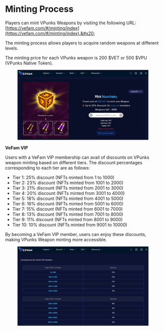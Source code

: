 # Minting Process

Players can mint VPunks Weapons by visiting the following URL: [https://vefam.com/#/minting/index](https://vefam.com/#/minting/index).&#x20;

The minting process allows players to acquire random weapons at different levels.

The minting price for each VPunks weapon is 200 $VET or 500 $VPU (VPunks Native Token).

<figure><img src="../../.gitbook/assets/image (16).png" alt=""><figcaption></figcaption></figure>

**VeFam VIP**

Users with a VeFam VIP membership can avail of discounts on VPunks weapon minting based on different tiers. The discount percentages corresponding to each tier are as follows:

* Tier 1: 25% discount (NFTs minted from 1 to 1000)
* Tier 2: 23% discount (NFTs minted from 1001 to 2000)
* Tier 3: 21% discount (NFTs minted from 2001 to 3000)
* Tier 4: 20% discount (NFTs minted from 3001 to 4000)
* Tier 5: 18% discount (NFTs minted from 4001 to 5000)
* Tier 6: 16% discount (NFTs minted from 5001 to 6000)
* Tier 7: 15% discount (NFTs minted from 6001 to 7000)
* Tier 8: 13% discount (NFTs minted from 7001 to 8000)
* Tier 9: 11% discount (NFTs minted from 8001 to 9000)
* Tier 10: 10% discount (NFTs minted from 9001 to 10000)

By becoming a VeFam VIP member, users can enjoy these discounts, making VPunks Weapon minting more accessible.

<figure><img src="../../.gitbook/assets/image (5).png" alt=""><figcaption></figcaption></figure>
